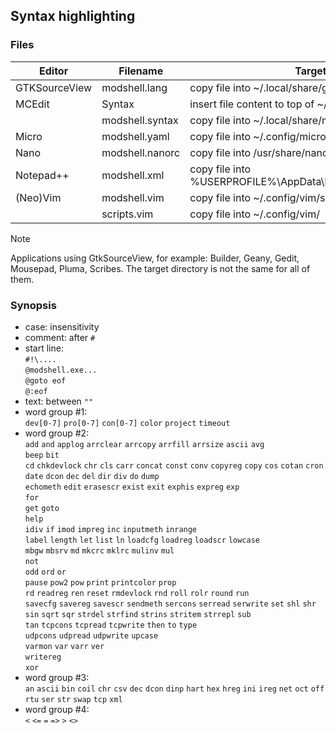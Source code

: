 ## Syntax highlighting

### Files

|Editor       |Filename       |Target file or directory                                                  |  
|-------------|---------------|--------------------------------------------------------------------------|  
|GTKSourceView|modshell.lang  |copy file into ~/.local/share/gtksourceview-?/language-specs/             |
|MCEdit       |Syntax         |insert file content to top of ~/.local/share/mc/Syntax                    |
|             |modshell.syntax|copy file into ~/.local/share/mc/Syntax/                                  |
|Micro        |modshell.yaml  |copy file into ~/.config/micro/syntax/                                    |
|Nano         |modshell.nanorc|copy file into /usr/share/nano/                                           |
|Notepad++    |modshell.xml   |copy file into %USERPROFILE%\AppData\Roaming\\Notepad++\\userDefineLangs\ |
|(Neo)Vim     |modshell.vim   |copy file into ~/.config/vim/syntax/                                      |
|             |scripts.vim    |copy file into ~/.config/vim/                                             |

> [!NOTE]
> Applications using GtkSourceView, for example: Builder, Geany, Gedit, Mousepad, Pluma, Scribes.
> The target directory is not the same for all of them.

### Synopsis

 - case: insensitivity
 - comment: after `#`
 - start line:  
     `#!\....`  
     `@modshell.exe...`  
     `@goto eof`  
     `@:eof`
 - text: between `""`
 - word group #1:  
     `dev[0-7]` `pro[0-7]` `con[0-7]` `color` `project` `timeout`
 - word group #2:  
     `add` `and` `applog` `arrclear` `arrcopy` `arrfill` `arrsize` `ascii` `avg`  
     `beep` `bit`  
     `cd` `chkdevlock` `chr` `cls` `carr` `concat` `const` `conv` `copyreg` `copy` `cos` `cotan` `cron`  
     `date` `dcon` `dec` `del` `dir` `div` `do` `dump`  
     `echometh` `edit` `erasescr` `exist` `exit` `exphis` `expreg` `exp`  
     `for`  
     `get` `goto`  
     `help`  
     `idiv` `if` `imod` `impreg` `inc` `inputmeth` `inrange`  
     `label` `length` `let` `list` `ln` `loadcfg` `loadreg` `loadscr` `lowcase`  
     `mbgw` `mbsrv` `md` `mkcrc` `mklrc` `mulinv` `mul`  
     `not`  
     `odd` `ord` `or`  
     `pause` `pow2` `pow` `print` `printcolor` `prop`  
     `rd` `readreg` `ren` `reset` `rmdevlock` `rnd` `roll` `rolr` `round` `run`  
     `savecfg` `savereg` `savescr` `sendmeth` `sercons` `serread` `serwrite` `set` `shl` `shr` `sin` `sqrt` `sqr` `strdel` `strfind` `strins` `stritem` `strrepl` `sub`  
     `tan` `tcpcons` `tcpread` `tcpwrite` `then` `to` `type`  
     `udpcons` `udpread` `udpwrite` `upcase`  
     `varmon` `var` `varr` `ver`  
     `writereg`  
     `xor`
 - word group #3:  
     `an` `ascii` `bin` `coil` `chr` `csv` `dec` `dcon` `dinp` `hart` `hex` `hreg` `ini` `ireg` `net` `oct` `off` `rtu` `ser` `str` `swap` `tcp` `xml`
 - word group #4:  
     `<` `<=` `=` `=>` `>` `<>`
